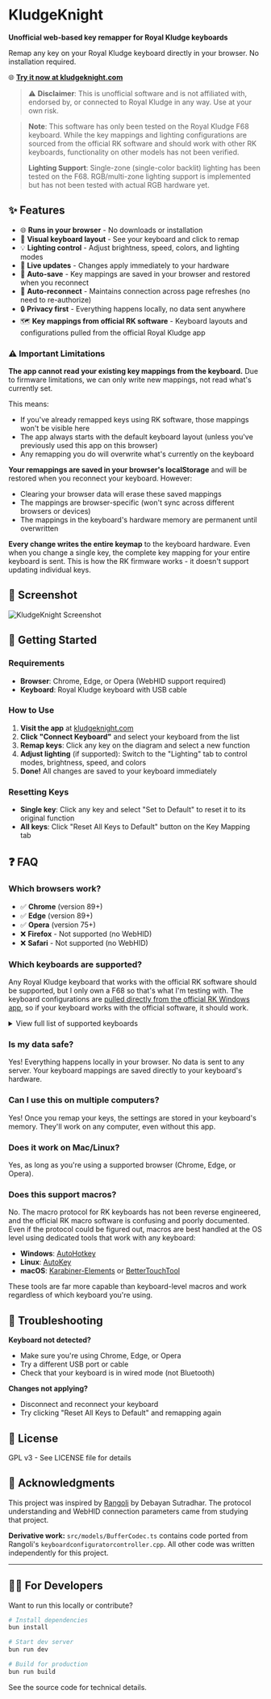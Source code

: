 # KludgeKnight

**Unofficial web-based key remapper for Royal Kludge keyboards**

Remap any key on your Royal Kludge keyboard directly in your browser. No installation required.

🌐 **[Try it now at kludgeknight.com](https://www.kludgeknight.com/)**

> ⚠️ **Disclaimer**: This is unofficial software and is not affiliated with, endorsed by, or connected to Royal Kludge in any way. Use at your own risk.

> **Note**: This software has only been tested on the Royal Kludge F68 keyboard. While the key mappings and lighting configurations are sourced from the official RK software and should work with other RK keyboards, functionality on other models has not been verified.
>
> **Lighting Support**: Single-zone (single-color backlit) lighting has been tested on the F68. RGB/multi-zone lighting support is implemented but has not been tested with actual RGB hardware yet.

## ✨ Features

- 🌐 **Runs in your browser** - No downloads or installation
- 🎹 **Visual keyboard layout** - See your keyboard and click to remap
- 💡 **Lighting control** - Adjust brightness, speed, colors, and lighting modes
- 🔄 **Live updates** - Changes apply immediately to your hardware
- 💾 **Auto-save** - Key mappings are saved in your browser and restored when you reconnect
- 🔌 **Auto-reconnect** - Maintains connection across page refreshes (no need to re-authorize)
- 🔒 **Privacy first** - Everything happens locally, no data sent anywhere
- 🗺️ **Key mappings from official RK software** - Keyboard layouts and configurations pulled from the official Royal Kludge app

### ⚠️ Important Limitations

**The app cannot read your existing key mappings from the keyboard.** Due to firmware limitations, we can only write new mappings, not read what's currently set.

This means:
- If you've already remapped keys using RK software, those mappings won't be visible here
- The app always starts with the default keyboard layout (unless you've previously used this app on this browser)
- Any remapping you do will overwrite what's currently on the keyboard

**Your remappings are saved in your browser's localStorage** and will be restored when you reconnect your keyboard. However:
- Clearing your browser data will erase these saved mappings
- The mappings are browser-specific (won't sync across different browsers or devices)
- The mappings in the keyboard's hardware memory are permanent until overwritten

**Every change writes the entire keymap** to the keyboard hardware. Even when you change a single key, the complete key mapping for your entire keyboard is sent. This is how the RK firmware works - it doesn't support updating individual keys.

## 📸 Screenshot

![KludgeKnight Screenshot](screenshot.png)

## 🚀 Getting Started

### Requirements

- **Browser**: Chrome, Edge, or Opera (WebHID support required)
- **Keyboard**: Royal Kludge keyboard with USB cable

### How to Use

1. **Visit the app** at [kludgeknight.com](https://www.kludgeknight.com/)
2. **Click "Connect Keyboard"** and select your keyboard from the list
3. **Remap keys**: Click any key on the diagram and select a new function
4. **Adjust lighting** (if supported): Switch to the "Lighting" tab to control modes, brightness, speed, and colors
5. **Done!** All changes are saved to your keyboard immediately

### Resetting Keys

- **Single key**: Click any key and select "Set to Default" to reset it to its original function
- **All keys**: Click "Reset All Keys to Default" button on the Key Mapping tab

## ❓ FAQ

### Which browsers work?

- ✅ **Chrome** (version 89+)
- ✅ **Edge** (version 89+)
- ✅ **Opera** (version 75+)
- ❌ **Firefox** - Not supported (no WebHID)
- ❌ **Safari** - Not supported (no WebHID)

### Which keyboards are supported?

Any Royal Kludge keyboard that works with the official RK software should be supported, but I only own a F68 so that's what I'm testing with. The keyboard configurations are [pulled directly from the official RK Windows app](https://github.com/vinc3m1/rk-web/tree/main/public/rk/Dev), so if your keyboard works with the official software, it should work.

<details>
<summary>View full list of supported keyboards</summary>

- RK-G68 Keyboard
- RK-61 Keyboard
- RK100RGB Keyboard
- RK84RGB Keyboard
- RK857 Keyboard
- RK68RGB Bluetooth Dual Mode
- RK71RGB Keyboard
- RK68Plus Keyboard
- RK71RGB Wireless
- RK61RGB Wired Keyboard
- RK100RGB Wireless Keyboard
- RK71RGB Wired Keyboard
- RK87RGB Keyboard
- RK987RGB
- RK987RGB Wired Keyboard
- RK61RGB ISO Return Keyboard
- RK-G68RGB-UK Keyboard
- RK68RGB Wired Keyboard
- G68RGB ISO Return Keyboard
- RK61 RGB Bluetooth Dual Mode
- RK100PRO Keyboard
- RK98 RGB Keyboard
- 68RGB Wired Keyboard
- G87RGB Wired Keyboard
- RK87T RGBWired Keyboard
- G87RGB Wired Keyboard
- RK96 RGB Keyboard
- RK87 Keyboard
- RK61RGB ISO ReturnWired
- RK68Pro Keyboard
- RK68ISO Return Keyboard
- RK750-100RGB Keyboard
- RK896 Keyboard
- RK98-100KRGB N Keyboard
- K87RGB N Keyboard
- RK87RGB N Wired Keyboard
- RK920RGB Keyboard
- RK858  61   Keyboard
- RK98Wired-100KRGB Keyboard
- RK98Wired-100K N RGB Keyboard
- RK61RGB N Keyboard
- RK84N RGB Keyboard
- RK100RGB N Keyboard
- RK61RGB N ISO Return Keyboard
- RK71RGB N Wired Keyboard
- RK883RGB N Wired Keyboard
- RK71RGB N BT Keyboard
- G68 Keyboard
- RK61 Keyboard
- RK100 Keyboard
- RK857 Single
- RK68 Bluetooth Dual Mode
- RK71 Keyboard
- RK71 Bluetooth Dual Mode
- RK-68Plus
- RK987 Single Color
- RK96 Keyboard
- RK SINK104 Keyboard
- RK61 Bluetooth Dual Mode
- RK960 Keyboard
- RK61ISO Return Keyboard
- RK87(882) Keyboard
- RK87(882) Wired Keyboard
- RK932 Keyboard
- RK68 a switch Keyboard
- RK89 Keyboard
- RK857 Single
- RK92RGB N Keyboard
- RK89RGB Keyboard
- RK84Pro N RGB Keyboard
- RK61 N RGB Bluetooth Dual Mode
- RK Round RGB Keyboard
- RK-H87RGB Keyboard
- RK84 RGB ISO Return Keyboard
- RK61plus RGB Keyboard
- RK61 N RGB Bluetooth Dual Mode
- RK-R87RGB Wired Keyboard
- RK-R87 Wired Keyboard
- RK987RGB N  Keyboard
- RKG68RGB N Keyboard
- RK68plus RGB N Keyboard
- RK68RGB N Bluetooth Dual Mode
- RK68 N ISO Return Keyboard Bluetooth
- RK71RGB N Keyboard
- RK-H81RGB
- RK84RGB N Wired Keyboard
- RK68RGB N Wired Keyboard
- RK987RGB 2.4G N Keyboard
- RK937RGB Wired Keyboaed
- RK-R104 Single
- RK-R104 RGB
- R87RGB
- RK104 RGB Wired
- RK61RGB N Wired Keyboard
- RK87RGB ISO Return Keyboard
- RK932RGB Keyboard
- RK-R87S
- RK-S87 RGB Wired Keyboard
- RK-S87 RGB Keyboard
- RKG68 RGB N Wired Keyboard
- RK-H81RGB-N
- RK-M75
- R98-RGB2.0
- RK868RGB Wired keyboard
- RK932RGB
- RK-G98
- R75RGB
- RK-R75
- R75RGB wired
- RK98 Single Color Wired
- RK-M75RGB New layout
- RK98 Single three-mode
- RK-S75RGB
- RK-G98 Single three-mode
- RK-H81RGB-N
- RK SPLIT70 three-mode
- RK-R65RGB
- RK-M75 ISO Return Keyboard
- RK S98RGB
- RK-R104
- RK-F68
- RK-S108RGB
- RK-R65RGB Wired Keyboard
- RK-R75RGBSingle mode
- RK98RGB ISO Keyboard
- RK-R65RGBSingle mode
- RK-M75N ISO Return Keyboard
- RK-R75 ISO Return Keyboard
- RK-S98RGB-New
- R65RGB ISO Keyboard
- RK104 RGB three-mode
- RK S85
- R87PRO
- RK 61
- RK N80
- RK M87
- R87PRO
- RK-S98RGB ISO Return Keyboard
- RK96 ISO Return Keyboard
- RK61plus ISO Return Keyboard
- R87PRO
- Sink87G
- RK N99
- RK F75 three-mode
- RK F75 Wired
- RK F75 three-mode
- RK M87 ISO Return Keyboard
- RK-R87 Wired Keyboard
- RK F75 Wired
- RK-R87 Wired Keyboard
- RK-S70 DE Keyboard
- RK M87 Keyboard
- RK T75
- RK L75 three-mode
- RK-R75 Keyboard
- RK-R65 Keyboard
- RK S85 ISO Return Keyboard
- M65
- RK L98 three-mode
- M70
- RK L75 Keyboard
- RK M65 Keyboard
- RK M70 Keyboard
- R98Pro Keyboard
- R98Pro Keyboard
- X87 Keyboard
- R98Pro Keyboard
- RK S108 Keyboard
- RK X87 Keyboard
- RK A70 Keyboard
- RK F99
- R98Pro DE Keyboard
- R98Pro FR Keyboard
- RK-S70 Keyboard
- RK-S70 FR Keyboard
- RK M70 DE Keyboard
- RK M70 FR Keyboard
- RK-S98 DE Keyboard
- R98Pro Keyboard
- RK M100 Keyboard
- RK M65 FR Keyboard
- RK M65 DE Keyboard
- RK-S98 TH Keyboard
- RK-S98 RU Keyboard
- RK-S98 Keyboard
- RK-S98 ES Keyboard
- RK G98 Keyboard
- RK100 Keyboard
- RK-S98 Keyboard
- RK-S98 Keyboard
- RK-S98 FR Keyboard
- RK A72 Keyboard
- RK L75 RU Keyboard
- RK L75 TH Keyboard

</details>

### Is my data safe?

Yes! Everything happens locally in your browser. No data is sent to any server. Your keyboard mappings are saved directly to your keyboard's hardware.

### Can I use this on multiple computers?

Yes! Once you remap your keys, the settings are stored in your keyboard's memory. They'll work on any computer, even without this app.

### Does it work on Mac/Linux?

Yes, as long as you're using a supported browser (Chrome, Edge, or Opera).

### Does this support macros?

No. The macro protocol for RK keyboards has not been reverse engineered, and the official RK macro software is confusing and poorly documented. Even if the protocol could be figured out, macros are best handled at the OS level using dedicated tools that work with any keyboard:
- **Windows**: [AutoHotkey](https://www.autohotkey.com/)
- **Linux**: [AutoKey](https://github.com/autokey/autokey)
- **macOS**: [Karabiner-Elements](https://karabiner-elements.pqrs.org/) or [BetterTouchTool](https://folivora.ai/)

These tools are far more capable than keyboard-level macros and work regardless of which keyboard you're using.

## 🐛 Troubleshooting

**Keyboard not detected?**
- Make sure you're using Chrome, Edge, or Opera
- Try a different USB port or cable
- Check that your keyboard is in wired mode (not Bluetooth)

**Changes not applying?**
- Disconnect and reconnect your keyboard
- Try clicking "Reset All Keys to Default" and remapping again

## 📄 License

GPL v3 - See LICENSE file for details

## 🙏 Acknowledgments

This project was inspired by [Rangoli](https://github.com/rnayabed/rangoli) by Debayan Sutradhar. The protocol understanding and WebHID connection parameters came from studying that project.

**Derivative work:** `src/models/BufferCodec.ts` contains code ported from Rangoli's `keyboardconfiguratorcontroller.cpp`. All other code was written independently for this project.

---

## 👨‍💻 For Developers

Want to run this locally or contribute?

```bash
# Install dependencies
bun install

# Start dev server
bun run dev

# Build for production
bun run build
```

See the source code for technical details.
